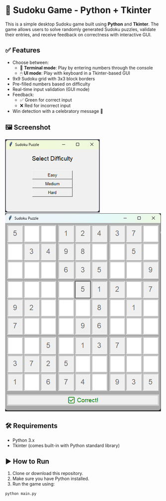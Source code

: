 # 🧩 Sudoku Game - Python + Tkinter

This is a simple desktop Sudoku game built using **Python** and **Tkinter**. The game allows users to solve randomly generated Sudoku puzzles, validate their entries, and receive feedback on correctness with interactive GUI.

## ✅ Features

- Choose between:
  - 🧮 **Terminal mode**: Play by entering numbers through the console
  - 🖱 **UI mode**: Play with keyboard in a Tkinter-based GUI
- 9x9 Sudoku grid with 3x3 block borders
- Pre-filled numbers based on difficulty
- Real-time input validation (GUI mode)
- Feedback:
  - ✅ Green for correct input
  - ❌ Red for incorrect input
- Win detection with a celebratory message 🎉

## 🖼️ Screenshot
![Alt text](screenshots/main_menu.png)
![Alt text](screenshots/gameplay.png)

## 🛠 Requirements

- Python 3.x
- Tkinter (comes built-in with Python standard library)

## ▶️ How to Run

1. Clone or download this repository.
2. Make sure you have Python installed.
3. Run the game using:

```bash
python main.py
